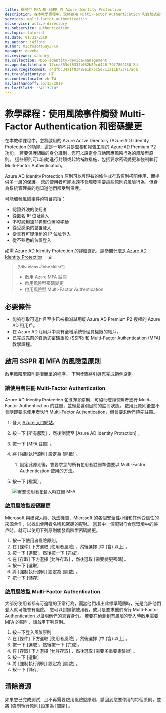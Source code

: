 ```yaml
---
title: 風險型 MFA 和 SSPR 與 Azure Identity Protection
description: 在本教學課程中，您將啟用 Multi-Factor Authentication 和自助式密碼重設的 Azure Identity Protection 整合，以減少有風險的行為。
services: multi-factor-authentication
ms.service: active-directory
ms.subservice: authentication
ms.topic: tutorial
ms.date: 01/31/2018
ms.author: joflore
author: MicrosoftGuyJFlo
manager: daveba
ms.reviewer: sahenry
ms.collection: M365-identity-device-management
ms.openlocfilehash: 17cea353df0337b062b89cd440f79f7869450f8d
ms.sourcegitcommit: d4dfbc34a1f03488e1b7bc5e711a11b72c717ada
ms.translationtype: HT
ms.contentlocale: zh-TW
ms.lasthandoff: 06/13/2019
ms.locfileid: "67113210"
---
```

# <a name="tutorial-use-risk-events-to-trigger-multi-factor-authentication-and-password-changes"></a>教學課程：使用風險事件觸發 Multi-Factor Authentication 和密碼變更

在本教學課程中，您將啟用的 Azure Active Directory (Azure AD) Identity Protection 的功能，這是一項不只是監視和報告工具的 Azure AD Premium P2 功能。 若要保護組織的身分識別，您可以設定會自動因應風險行為的風險型原則。 這些原則可以自動進行封鎖或起始補救措施，包括要求密碼變更和強制執行 Multi-Factor Authentication。

Azure AD Identity Protection 原則可以與現有的條件式存取原則搭配使用，而提供多一層的保護。 您的使用者可能永遠不會觸發需要這些原則的風險行為，但身為系統管理員的您知道他們都受到保護。

可能觸發風險事件的項目包括：

* 認證外洩的使用者
* 從匿名 IP 位址登入
* 不可能到達非典型位置的移動
* 從受感染的裝置登入
* 從具有可疑活動的 IP 位址登入
* 從不熟悉的位置登入

如需 Azure AD Identity Protection 的詳細資訊，請參閱[什麼是 Azure AD Identity Protection](../active-directory-identityprotection.md) 一文

> [!div class="checklist"]
> * 啟用 Azure MFA 註冊
> * 啟用風險型密碼變更
> * 啟用風險型 Multi-Factor Authentication

## <a name="prerequisites"></a>必要條件

* 能夠存取可運作且至少已被指派試用版 Azure AD Premium P2 授權的 Azure AD 租用戶。
* 在 Azure AD 租用戶中具有全域系統管理員權限的帳戶。
* 已完成先前的自助式密碼重設 (SSPR) 和 Multi-Factor Authentication (MFA) 教學課程。

## <a name="enable-risk-based-policies-for-sspr-and-mfa"></a>啟用 SSPR 和 MFA 的風險型原則

啟用風險型原則是很簡單的程序。 下列步驟將引導您完成範例設定。

### <a name="enable-users-to-register-for-multi-factor-authentication"></a>讓使用者註冊 Multi-Factor Authentication

Azure AD Identity Protection 包含預設原則，可協助您讓使用者進行 Multi-Factor Authentication 的註冊，並輕鬆識別目前的註冊狀態。 啟用此原則後並不會隨即要求使用者執行 Multi-Factor Authentication，但會要求他們預先註冊。

1. 登入 [Azure 入口網站](https://portal.azure.com)。
1. 按一下 [所有服務]  ，然後瀏覽至 [Azure AD Identity Protection]  。
1. 按一下 [MFA 註冊]  。
1. 將 [強制執行原則] 設定為 [開啟]  。
   1. 設定此原則後，會要求您的所有使用者註冊準備要以 Multi-Factor Authentication 使用的方法。
1. 按一下 [檔案]  。

   ![需要使用者在登入時註冊 MFA](./media/tutorial-risk-based-sspr-mfa/risk-based-require-mfa-registration.png)

### <a name="enable-risk-based-password-changes"></a>啟用風險型密碼變更

Microsoft 與研究人員、執法機關，Microsoft 的各個安全性小組和其他受信任的來源合作，以找出使用者名稱和密碼的配對。 當其中一個配對符合您環境中的帳戶時，就可以使用下列原則觸發風險型密碼變更。

1. 按一下使用者風險原則。
1. 在 [條件]  下方選取 [使用者風險]  ，然後選擇 [中 (含) 以上]  。
1. 按一下 [選取]，然後按一下 [完成]。
1. 在 [存取]  下方選擇 [允許存取]  ，然後選取 [需要變更密碼]  。
1. 按一下 [選取]
1. 將 [強制執行原則] 設定為 [開啟]  。
1. 按一下 [儲存] 

### <a name="enable-risk-based-multi-factor-authentication"></a>啟用風險型 Multi-Factor Authentication

大部分使用者都有可追蹤的正常行為，而當他們超出此標準範圍時，光是允許他們登入就可能會有風險。 您可以封鎖該使用者，或只是要求他們執行 Multi-Factor Authentication 以證明他們的真實身分。 若要在偵測到有風險的登入時啟用需要 MFA 的原則，請啟用下列原則。

1. 按一下登入風險原則
1. 在 [條件]  下方選取 [使用者風險]  ，然後選擇 [中 (含) 以上]  。
1. 按一下 [選取]，然後按一下 [完成]。
1. 在 [存取]  下方選擇 [允許存取]  ，然後選取 [需要多重要素驗證]  。
1. 按一下 [選取]
1. 將 [強制執行原則] 設定為 [開啟]  。
1. 按一下 [儲存] 

## <a name="clean-up-resources"></a>清除資源

如果您已完成測試，且不再需要啟用風險型原則，請回到您要停用的每個原則，並將 [強制執行原則]  設定為 [關閉]  。
